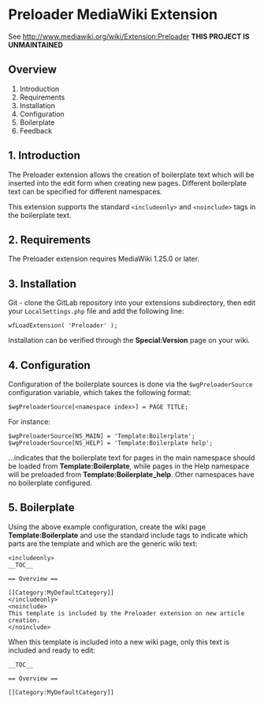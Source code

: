 Preloader MediaWiki Extension
=============================

See http://www.mediawiki.org/wiki/Extension:Preloader
**THIS PROJECT IS UNMAINTAINED**

## Overview

1. Introduction
2. Requirements
3. Installation
4. Configuration
5. Boilerplate
6. Feedback

## 1. Introduction

The Preloader extension allows the creation of boilerplate text which will be inserted into the edit form when creating new pages. Different boilerplate text can be specified for different namespaces.

This extension supports the standard `<includeonly>` and `<noinclude>` tags in the boilerplate text.

## 2. Requirements

The Preloader extension requires MediaWiki 1.25.0 or later.

## 3. Installation

Git - clone the GitLab repository into your extensions subdirectory, then edit your `LocalSettings.php` file and add the following line:

```
wfLoadExtension( 'Preloader' );
```

Installation can be verified through the **Special:Version** page on your wiki.

## 4. Configuration

Configuration of the boilerplate sources is done via the `$wgPreloaderSource` configuration variable, which takes the following format:

```
$wgPreloaderSource[<namespace index>] = PAGE TITLE;
```

For instance:

```
$wgPreloaderSource[NS_MAIN] = 'Template:Boilerplate';
$wgPreloaderSource[NS_HELP] = 'Template:Boilerplate help';
```

...indicates that the boilerplate text for pages in the main namespace should be loaded from **Template:Boilerplate**, while pages in the Help namespace will be preloaded from **Template:Boilerplate_help**. Other namespaces have no boilerplate configured.

## 5. Boilerplate

Using the above example configuration, create the wiki page **Template:Boilerplate** and use the standard include tags to indicate which parts are the template and which are the generic wiki text:

```
<includeonly>
__TOC__

== Overview ==

[[Category:MyDefaultCategory]]
</includeonly>
<noinclude>
This template is included by the Preloader extension on new article creation.
</noinclude>
```

When this template is included into a new wiki page, only this text is included and ready to edit:

```
__TOC__

== Overview ==

[[Category:MyDefaultCategory]]
```
